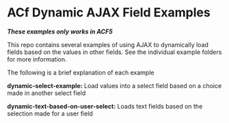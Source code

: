 # ACf Dynamic AJAX Field Examples

***These examples only works in ACF5***

This repo contains several examples of using AJAX to dynamically load fields based on the values
in other fields. See the individual example folders for more information.

The following is a brief explanation of each example

**dynamic-select-example:** Load values into a select field based on a choice made in another select field

**dynamic-text-based-on-user-select:** Loads text fields based on the selection made for a user field
